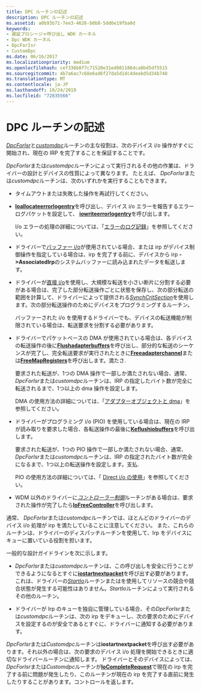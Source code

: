 ```yaml
---
title: DPC ルーチンの記述
description: DPC ルーチンの記述
ms.assetid: a0b93b71-7ee3-4626-b0b8-5dd6e19fba0d
keywords:
- 遅延プロシージャ呼び出し WDK カーネル
- Dpc WDK カーネル
- DpcForIsr
- CustomDpc
ms.date: 06/16/2017
ms.localizationpriority: medium
ms.openlocfilehash: cef336b8f7c71520e31ed801186dca6bd5df5515
ms.sourcegitcommit: 4b7a6ac7c68e6ad6f27da5d1dc4deabd5d34b748
ms.translationtype: MT
ms.contentlocale: ja-JP
ms.lasthandoff: 10/24/2019
ms.locfileid: "72835566"
---
```

# <a name="writing-dpc-routines"></a>DPC ルーチンの記述





[*DpcForIsr*](https://docs.microsoft.com/windows-hardware/drivers/ddi/wdm/nc-wdm-io_dpc_routine)と[*customdpc*](https://docs.microsoft.com/windows-hardware/drivers/ddi/wdm/nc-wdm-kdeferred_routine)ルーチンの主な役割は、次のデバイス i/o 操作がすぐに開始され、現在の IRP を完了することを保証することです。

*DpcForIsr*または*customdpc*ルーチンによって実行されるその他の作業は、ドライバーの設計とデバイスの性質によって異なります。 たとえば、 *DpcForIsr*または*customdpc*ルーチンは、次のいずれかを実行することもできます。

-   タイムアウトまたは失敗した操作を再試行してください。

-   [**Ioallocateerrorlogentry**](https://docs.microsoft.com/windows-hardware/drivers/ddi/wdm/nf-wdm-ioallocateerrorlogentry)を呼び出し、デバイス i/o エラーを報告するエラーログパケットを設定して、 [**iowriteerrorlogentry**](https://docs.microsoft.com/windows-hardware/drivers/ddi/ntifs/nf-ntifs-iowriteerrorlogentry)を呼び出します。

    I/o エラーの処理の詳細については、「[エラーのログ記録](logging-errors.md)」を参照してください。

-   ドライバーで[バッファー i/o](methods-for-accessing-data-buffers.md)が使用されている場合、または irp がデバイス制御操作を指定している場合は、irp を完了する前に、デバイスから irp **-&gt;AssociatedIrp**のシステムバッファーに読み込まれたデータを転送します。

-   ドライバーが[直接 i/o](methods-for-accessing-data-buffers.md)を使用し、大規模な転送を小さい断片に分割する必要がある場合は、完了した部分転送操作ごとに状態を保存し、次の部分転送の範囲を計算して、ドライバーによって提供される[*SynchCritSection*](https://docs.microsoft.com/windows-hardware/drivers/ddi/wdm/nc-wdm-ksynchronize_routine)を使用します。次の部分転送操作のためにデバイスをプログラミングするルーチン。

    バッファーされた i/o を使用するドライバーでも、デバイスの転送機能が制限されている場合は、転送要求を分割する必要があります。

-   ドライバーでパケットベースの DMA が使用されている場合は、各デバイスの転送操作の後に[**Flushadapterbuffers**](https://docs.microsoft.com/windows-hardware/drivers/ddi/wdm/nc-wdm-pflush_adapter_buffers)を呼び出し、部分的な転送のシーケンスが完了し、完全転送要求が実行されたときに[**Freeadapterchannel**](https://docs.microsoft.com/windows-hardware/drivers/ddi/wdm/nc-wdm-pfree_adapter_channel)または[**FreeMapRegisters**](https://docs.microsoft.com/windows-hardware/drivers/ddi/wdm/nc-wdm-pfree_map_registers)を呼び出します。満たさ.

    要求された転送が、1つの DMA 操作で一部しか満たされない場合、通常、 *DpcForIsr*または*customdpc*ルーチンは、IRP の指定したバイト数が完全に転送されるまで、1つ以上の dma 操作を設定します。

    DMA の使用方法の詳細については、「[アダプターオブジェクトと dma](adapter-objects-and-dma.md)」を参照してください。

-   ドライバーがプログラミング i/o (PIO) を使用している場合は、現在の IRP が読み取りを要求した場合、各転送操作の最後に[**Keflushiobuffers**](https://docs.microsoft.com/windows-hardware/drivers/ddi/wdm/nf-wdm-keflushiobuffers)を呼び出します。

    要求された転送が、1つの PIO 操作で一部しか満たされない場合、通常、 *DpcForIsr*または*customdpc*ルーチンは、IRP の指定されたバイト数が完全になるまで、1つ以上の転送操作を設定します。支払.

    PIO の使用方法の詳細については、「 [Direct i/o の使用](using-direct-i-o.md)」を参照してください。

-   WDM 以外のドライバーに[*コントローラー制御*](https://msdn.microsoft.com/library/windows/hardware/ff542049)ルーチンがある場合は、要求された操作が完了したら[**IoFreeController**](https://docs.microsoft.com/windows-hardware/drivers/ddi/ntddk/nf-ntddk-iofreecontroller)を呼び出します。

通常、 *DpcForIsr*または*customdpc*ルーチンでは、ほとんどのドライバーのデバイス i/o 処理が irp を満たしていることに注意してください。 また、これらのルーチンは、ドライバーのディスパッチルーチンを使用して、Irp をデバイスにキューに置いている役割を担います。

一般的な設計ガイドラインを次に示します。

-   *DpcForIsr*または*customdpc*ルーチンは、この呼び出しを安全に行うことができるようになるとすぐに[**iostartnextpacket**](https://docs.microsoft.com/windows-hardware/drivers/ddi/ntifs/nf-ntifs-iostartnextpacket)を呼び出す必要があります。これは、ドライバーの[*StartIo*](https://docs.microsoft.com/windows-hardware/drivers/ddi/wdm/nc-wdm-driver_startio)ルーチンまたはを使用してリソースの競合や競合状態が発生する可能性はありません。*StartIo*ルーチンによって実行されるその他のルーチン。

-   ドライバーが Irp のキューを独自に管理している場合、その*DpcForIsr*または*customdpc*ルーチンは、次の irp をデキューし、次の要求のためにデバイスを設定するのが安全であるとすぐに、ドライバーに通知する必要があります。

*DpcForIsr*または*Customdpc*ルーチンは**iostartnextpacket**を呼び出す必要があります。それ以外の場合は、次の要求のデバイス i/o 処理を開始できるときに適切なドライバールーチンに通知します。 ドライバーとそのデバイスによっては、 *DpcForIsr*または*Customdpc*ルーチンが[**IoCompleteRequest**](https://docs.microsoft.com/windows-hardware/drivers/ddi/wdm/nf-wdm-iocompleterequest)で現在の irp を完了する前に問題が発生したり、このルーチンが現在の irp を完了する直前に発生したりすることがあります。コントロールを返します。

 

 




